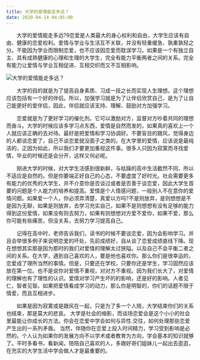 ```yaml
---
title: 大学的爱情能走多远？
date: 2020-04-14 04:05:00
---
```




　　大学的爱情能走多远?9恋爱是人类最大的身心权利和自由，大学生应该有自由、健康的恋爱权利。爱情与学业与生活互不关联，并没有轻重缓急、孰重孰轻之分。不能因为学业而限制恋爱，也不应该因恋爱而耽误学习。如果是一个有独立自主、具有成熟健康的心理和生理的大学生，完全有能力平衡两者之间的关系。完全有能力让爱情与学业互相促进、互相交织而又不互相影响。

![大学的爱情能走多远？](/img/df9e610b313af70e8732f17261414960.jpg)

　　大学的目的就是为了提高自身素质、习成一技之长而实现人生理想。这个理想应该包括有一个好的伴侣。所以，加强学习就是为了让伴侣欣赏自己，是为了让自己能更好的爱伴侣，因此，伴侣就应该支持、理解、鼓励对方加强学习。

　　恋爱就是为了更好学习的催化剂。它可以激励对方，监督对方吵着共同的理想而奋斗。大学的时候应该多学习点东西，爱情是自然而发的，如果真的喜欢上一个人就应该正确的去对待。最好是把爱情和学习协调好。不要盲目的跟风，觉得身边的人都谈恋爱了，自己不谈恋爱就没面子之类的。在大学里的爱情，应该说是最纯洁的，正因为如此，所以我们才要更加重视这件事。很多人只因为寂寞而寻找爱情，毕业的时候还是会分开，这样又何必呢。

　　刚进大学的时候，对大学生活感到很新鲜，与枯躁的高中生活截然不同，所以不适应是自然的。但是你要端正好自己的心态，不要虚度了好时光。社会需要更多有能力的优秀的大学生，并不介意你是否谈过或者是否善于谈恋爱，因此大学生首要的问题是个人能力的培养和提高。爱情是个人情感问题，一般别人不在意你的爱情问题。如果爱一个人，你必须弄清楚，真爱以方吗?不是则放弃，是则想想是不是因为无聊，如果是则放弃，去学习充实自己，如果不是则想想有没有足够的能力得到这份爱情，如果没有则去努力，如果有则想想对方爱不爱你，如果不爱，那么你可能有些痛苦，但没关系，去努力学习提高自己。

　　记得在高中时，老师告诉我们，读书的时候不要谈恋爱，因为会影响学习。并且会举很多例子来说明恋爱的坏处，先前成绩好，自从谈了恋爱成绩直线下降。现在想想其实那是因为那时的我们对爱情的理解太过狭隘。以及自己不会平衡二者之间的关系。在大学，遇到自己喜欢的人，要是他也喜欢你。那么你们是很幸运的，恋爱成了理所当然的事情。但是，只要还在学校，只要你还是学生，学习固然应该放在第一位。也不是说你对爱情不重视，对对方不重视。因为我们长大了，对爱情的理解也有了理性的认识。爱情对学习产生坏的的影响，还是好的影响。人者见仁，智者见智。如果把爱情看成学习的动力，那么你是明智的，你们的话题不限于情爱，而且互相进步。

　　如果是因为寂寞或是跟风在一起，只是为了多一个人陪，大学结束你们的关系也结束，那是莫大的悲哀。 大学是社会的缩影，而谈场恋爱会是这个小小的社会里最能让你成长的方法。你会在恋爱中学会如何与异性.交往，如何处理那些恋爱产生出的一系列矛盾。 当然，伴随你在恋爱上投入时间精力，学习受到影响是必然的。个人认为如果你的发展方向不以学术或者教育为方向，学会基本的知识就够了。平时多看书，看新闻，陪陪自己喜欢的人，多跟好哥们姐妹儿一起出去逛逛，在充实的大学生活中学会做人才是最重要的。